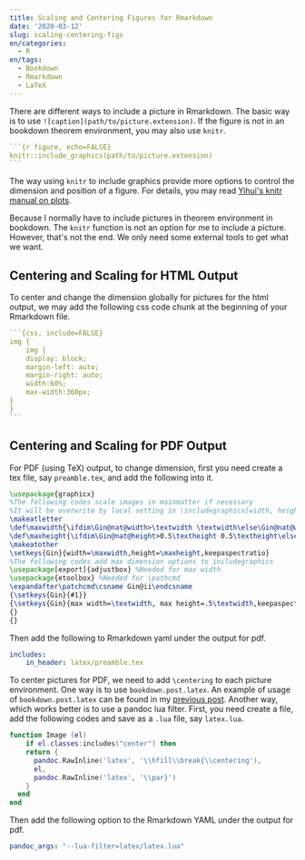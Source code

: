 ```yaml
---
title: Scaling and Centering Figures for Rmarkdown
date: '2020-03-12'
slug: scaling-centering-figs
en/categories:
  - R
en/tags:
  - Bookdown
  - Rmarkdown
  - LaTeX
---
```


There are different ways to include a picture in Rmarkdown. The basic way is to use `![caption](path/to/picture.extension)`. If the figure is not in an bookdown theorem environment, you may also use `knitr`.

````r
```{r figure, echo=FALSE}
knitr::include_graphics(path/to/picture.extension)
```
````

The way using `knitr` to include graphics provide more options to control the dimension and position of a figure. For details, you may read [Yihui's knitr manual on plots](https://yihui.org/knitr/options/#plots).

Because I normally have to include pictures in theorem environment in bookdown. The `knitr` function is not an option for me to include a picture. However, that's not the end. We only need some external tools to get what we want.

## Centering and Scaling for HTML Output

To center and change the dimension globally for pictures for the html output, we may add the following css code chunk at the beginning of your Rmarkdown file.

````r
```{css, include=FALSE}
img {
    img {
    display: block;
    margin-left: auto;
    margin-right: auto;
    width:60%;
    max-width:360px;
}
}
```
````

## Centering and Scaling for PDF Output

For PDF (using TeX) output, to change dimension, first you need create a tex file, say `preamble.tex`, and add the following into it.

```latex
\usepackage{graphicx}
%The following codes scale images in mainmatter if necessary
%It will be overwrite by local setting in \includegraphics[width, height, ...]{}
\makeatletter
\def\maxwidth{\ifdim\Gin@nat@width>\textwidth \textwidth\else\Gin@nat@width\fi}
\def\maxheight{\ifdim\Gin@nat@height>0.5\textheight 0.5\textheight\else\Gin@nat@height\fi}
\makeatother
\setkeys{Gin}{width=\maxwidth,height=\maxheight,keepaspectratio}
%The following codes add max dimension options to includegraphics
\usepackage[export]{adjustbox} %Needed for max width
\usepackage{etoolbox} %Needed for \pathcmd
\expandafter\patchcmd\csname Gin@ii\endcsname
{\setkeys{Gin}{#1}}
{\setkeys{Gin}{max width=\textwidth, max height=.5\textwidth,keepaspectratio,#1}}
{}
{}
```

Then add the following to Rmarkdown yaml under the output for pdf.

```yaml
includes:
    in_header: latex/preamble.tex
```

To center pictures for PDF, we need to add `\centering` to each picture environment. One way is to use `bookdown.post.latex`. An example of usage of `bookdown.post.latex` can be found in my [previous post](https://fy-blog.netlify.com/en/2020/02/clean-latex-commands/). Another way, which works better is to use a pandoc lua filter. First, you need create a file, add the following codes and save as a `.lua` file, say `latex.lua`.

```lua
function Image (el)
    if el.classes:includes("center") then
    return {
      pandoc.RawInline('latex', '\\hfill\\break{\\centering'),
      el,
      pandoc.RawInline('latex', '\\par}')
    }
  end
end
```

Then add the following option to the Rmarkdown YAML under the output for pdf.

```yaml
pandoc_args: "--lua-filter=latex/latex.lua"
```
